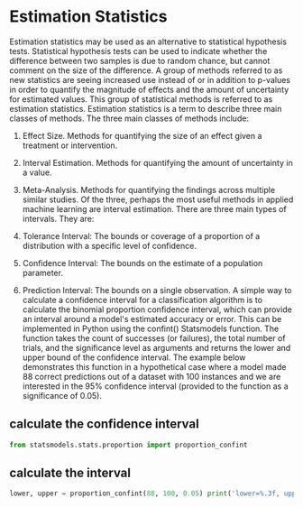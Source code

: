 # Estimation Statistics

Estimation statistics may be used as an alternative to statistical hypothesis tests. Statistical hypothesis tests can be used to indicate whether the difference between two samples is due to random chance, but cannot comment on the size of the difference. A group of methods referred to as new statistics are seeing increased use instead of or in addition to p-values in order to quantify the magnitude of effects and the amount of uncertainty for estimated values. This group of statistical methods is referred to as estimation statistics. Estimation statistics is a term to describe three main classes of methods. The three main classes of methods include:

1. Effect Size. Methods for quantifying the size of an effect given a treatment or intervention.

2. Interval Estimation. Methods for quantifying the amount of uncertainty in a value.

3. Meta-Analysis. Methods for quantifying the findings across multiple similar studies.
Of the three, perhaps the most useful methods in applied machine learning are interval estimation. There are three main types of intervals. They are:

1. Tolerance Interval: The bounds or coverage of a proportion of a distribution with a specific level of confidence.

2. Confidence Interval: The bounds on the estimate of a population parameter.

3. Prediction Interval: The bounds on a single observation.
A simple way to calculate a confidence interval for a classification algorithm is to calculate the binomial proportion confidence interval, which can provide an interval around a model's estimated accuracy or error. This can be implemented in Python using the confint() Statsmodels function. The function takes the count of successes (or failures), the total number of trials, and the significance level as arguments and returns the lower and upper bound of the confidence interval. The example below demonstrates this function in a hypothetical case where a model made 88 correct predictions out of a dataset with 100 instances and we are interested in the 95% confidence interval (provided to the function as a significance of 0.05).

## calculate the confidence interval

```python
from statsmodels.stats.proportion import proportion_confint
```

## calculate the interval

```python
lower, upper = proportion_confint(88, 100, 0.05) print('lower=%.3f, upper=%.3f' % (lower, upper))
```
